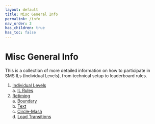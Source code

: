 ```yaml
---
layout: default
title: Misc General Info
permalink: /info
nav_order: 3
has_children: true
has_toc: false
---
```


# Misc General Info

This is a collection of more detailed information on how to participate in SMS ILs (Individual Levels), from technical setup to leaderboard rules.

1. [Individual Levels](https://smscommunity.github.io/sms-guide/info/il/)  
  a. [IL Rules](https://smscommunity.github.io/sms-guide/info/il/rules/)  
2. [Retiming](https://smscommunity.github.io/sms-guide/info/retime/)  
  a. [Boundary](https://smscommunity.github.io/sms-guide/info/retime/boundary/)  
  b. [Text](https://smscommunity.github.io/sms-guide/info/retime/text/)  
  c. [Circle-Mash](https://smscommunity.github.io/sms-guide/info/retime/circle-mash/)  
  d. [Load Transitions](https://smscommunity.github.io/sms-guide/info/retime/load.transitions/)  
